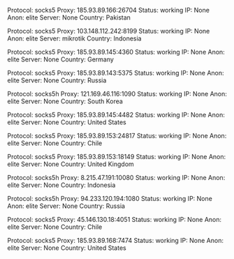 Protocol: socks5
Proxy: 185.93.89.166:26704
Status: working
IP: None
Anon: elite
Server: None
Country: Pakistan

Protocol: socks5
Proxy: 103.148.112.242:8199
Status: working
IP: None
Anon: elite
Server: mikrotik
Country: Indonesia

Protocol: socks5
Proxy: 185.93.89.145:4360
Status: working
IP: None
Anon: elite
Server: None
Country: Germany

Protocol: socks5
Proxy: 185.93.89.143:5375
Status: working
IP: None
Anon: elite
Server: None
Country: Russia

Protocol: socks5h
Proxy: 121.169.46.116:1090
Status: working
IP: None
Anon: elite
Server: None
Country: South Korea

Protocol: socks5
Proxy: 185.93.89.145:4482
Status: working
IP: None
Anon: elite
Server: None
Country: United States

Protocol: socks5
Proxy: 185.93.89.153:24817
Status: working
IP: None
Anon: elite
Server: None
Country: Chile

Protocol: socks5
Proxy: 185.93.89.153:18149
Status: working
IP: None
Anon: elite
Server: None
Country: United Kingdom

Protocol: socks5h
Proxy: 8.215.47.191:10080
Status: working
IP: None
Anon: elite
Server: None
Country: Indonesia

Protocol: socks5h
Proxy: 94.233.120.194:1080
Status: working
IP: None
Anon: elite
Server: None
Country: Russia

Protocol: socks5
Proxy: 45.146.130.18:4051
Status: working
IP: None
Anon: elite
Server: None
Country: Chile

Protocol: socks5
Proxy: 185.93.89.168:7474
Status: working
IP: None
Anon: elite
Server: None
Country: United States

